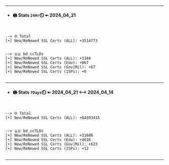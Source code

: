 

---
- #### 🖨️ **Stats** `24Hr`⏲️ ➼ 2024_04_21
```console


--> 🌐 Total
[+] New/ReNewed SSL Certs (ALL): +3514773


--> 🇧🇩 bd_ccTLDs
[+] New/ReNewed SSL Certs (ALL): +1344
[+] New/ReNewed SSL Certs (Edu): +867
[+] New/ReNewed SSL Certs (Gov|Mil): +67
[+] New/ReNewed SSL Certs (ISPs): +0


```

---
- #### 🖨️ **Stats** `7Days`⏲️ ➼ 2024_04_21 <--> 2024_04_14
```console


--> 🌐 Total
[+] New/ReNewed SSL Certs (ALL): +64393415


--> 🇧🇩 bd_ccTLDs
[+] New/ReNewed SSL Certs (ALL): +11686
[+] New/ReNewed SSL Certs (Edu): +4616
[+] New/ReNewed SSL Certs (Gov|Mil): +623
[+] New/ReNewed SSL Certs (ISPs): +12


```

---

